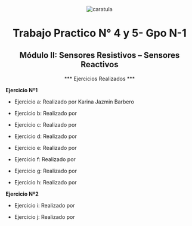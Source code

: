 <div align="center">

![caratula](https://github.com/user-attachments/assets/c421ebb9-bb06-43ec-bab3-834cb70d0cd0)


# Trabajo Practico N° 4 y 5- Gpo N-1
## Módulo II:  Sensores Resistivos – Sensores Reactivos 

*** Ejercicios Realizados ***

</div>
    
**Ejercicio Nº1**     
       
- Ejercicio a: Realizado por Karina Jazmin Barbero 

- Ejercicio b: Realizado por 

- Ejercicio c: Realizado por 

- Ejercicio d: Realizado por 

- Ejercicio e: Realizado por 

- Ejercicio f: Realizado por 

- Ejercicio g: Realizado por 

- Ejercicio h: Realizado por 

**Ejercicio Nº2**       

- Ejercicio i: Realizado por       

- Ejercicio j: Realizado por 





